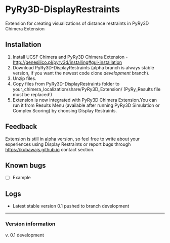 # PyRy3D-DisplayRestraints

Extension for creating visualizations of distance restraints in PyRy3D Chimera Extension

## Installation

1. Install UCSF Chimera and PyRy3D Chimera Extension - http://genesilico.pl/pyry3d/installing#gui-installation
2. Download PyRy3D-DisplayRestraints (alpha branch is always stable version, if you want the newest code clone *development* branch).
3. Unzip files.
4. Copy files from PyRy3D-DisplayRestraints folder to your_chimera_localization/share/PyRy3D_Extension/ (PyRy_Results file must be replaced!)
5. Extension is now integrated with PyRy3D Chimera Extension.You can run it from Results Menu (available after running PyRy3D Simulation or Complex Scoring) by choosing Display Restraints.

## Feedback

Extension is still in alpha version, so feel free to write about your experiences using Display Restraints or report bugs through https://kubawajs.github.io contact section.

## Known bugs

- [ ] Example

## Logs

* Latest stable version 0.1 pushed to branch development


----------

### Version information

v. 0.1 development
